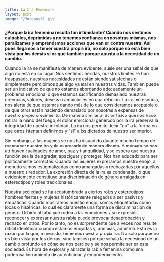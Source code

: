 ```yaml
---
title: La Ira Femenina
layout: post
image: "/fotopost1.jpg"
---
```


**¿Porque la ira femenina resulta tan intimidante? Cuando nos sentimos culpables, deprimidas y no tenemos confianza en nosotras mismas, nos paralizamos y emprendemos acciones que van en contra nuestra. 
Así pues llegamos a temer nuestra propia ira, no solo porque no esta bien vista por los demás si no que también porque apunta a la necesidad de un cambio.**
 
Cuando la ira se manifiesta de manera evidente, suele ser una señal de que algo no está en su lugar. Nos sentimos heridas, nuestros límites se han traspasado, nuestras necesidades no están siendo satisfechas o simplemente percibimos que algo va mal en nuestras vidas. También puede ser un indicativo de que no estamos abordando adecuadamente un problema emocional o que estamos sacrificando demasiado nuestras creencias, valores, deseos o ambiciones en una relación. La ira, en esencia, nos alerta de que estamos dando más de lo que consideramos aceptable o de que otros están haciendo demasiado por nosotras a expensas de nuestro propio crecimiento.
 De manera similar al dolor físico que nos hace retirar la mano del fuego, el dolor emocional generado por la ira preserva la integridad de nuestra identidad. La ira nos permite decir "no" a la forma en que otros intentan definirnos y "sí" a los dictados de nuestro ser interior.

Sin embargo, a las mujeres se nos ha disuadido durante mucho tiempo de reconocer nuestra ira y de expresarla de manera directa. A menudo se nos atribuyen cualidades de amor, paz y tranquilidad, y se espera que nuestra función sea la de agradar, apaciguar y proteger. Nos han educado para ser políticamente correctas. Cuando las mujeres expresamos nuestro enojo, a menudo somos estigmatizadas como amargadas y rechazadas por aquellos a nuestro alrededor. La expresión directa de la ira es condenada, lo que evidentemente constituye una discriminación de género arraigada en estereotipos y roles tradicionales.

Nuestra sociedad se ha acostumbrado a ciertos roles y estereotipos: hombres fuertes y mujeres históricamente relegadas a ser pasivas y empáticas. Cuando mostramos nuestro enojo, somos etiquetadas como locas o histéricas, lo cual es claramente una forma de discriminación de género. Debido al tabú que rodea a las emociones y su expresión, reconocer y expresar nuestra rabia puede provocar desaprobación y rechazo en otros. Por lo tanto, no es sorprendente que a veces nos resulte difícil identificar cuándo estamos enojadas y, aún más, admitirlo.
Esta es la razón por la que, a menudo, tememos nuestra propia ira. No solo porque no es bien vista por los demás, sino también porque señala la necesidad de un cambio profundo en cómo se nos percibe y se nos permite ser en esta sociedad. Es hora de explorar y abrazar la rabia femenina como una poderosa herramienta de autenticidad y empoderamiento.

